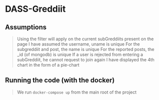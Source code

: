 # DASS-Greddiit
## Assumptions
> Using the filter will apply on the current subGreddiits present on the page
> I have assumed the username, uname is unique
> For the subgreddiit and post, the name is unique
> For the reported posts, the _id (of mongodb) is unique
> If a user is rejected from entering a subGreddiit, he cannot request to join again
> I have displayed the 4th chart in the form of a pie-chart

## Running the code (with the docker)
> We run `docker-compose up` from the main root of the project